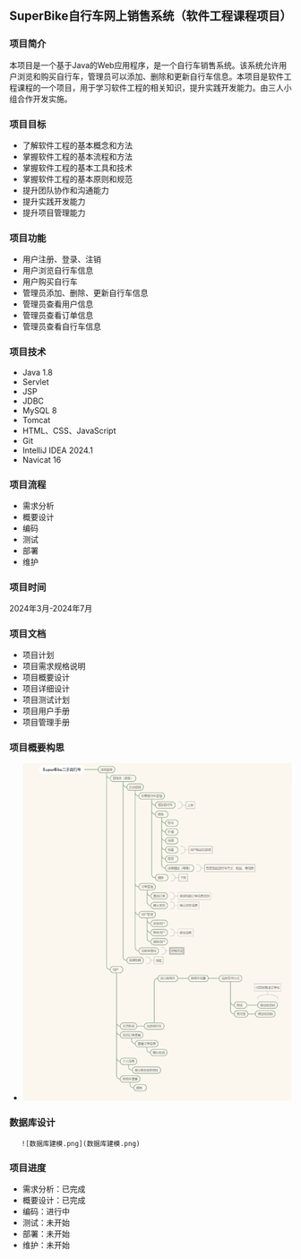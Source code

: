 ## SuperBike自行车网上销售系统（软件工程课程项目）
### 项目简介
本项目是一个基于Java的Web应用程序，是一个自行车销售系统。该系统允许用户浏览和购买自行车，管理员可以添加、删除和更新自行车信息。本项目是软件工程课程的一个项目，用于学习软件工程的相关知识，提升实践开发能力。由三人小组合作开发实施。
### 项目目标
- 了解软件工程的基本概念和方法
- 掌握软件工程的基本流程和方法
- 掌握软件工程的基本工具和技术
- 掌握软件工程的基本原则和规范
- 提升团队协作和沟通能力
- 提升实践开发能力
- 提升项目管理能力

### 项目功能
- 用户注册、登录、注销
- 用户浏览自行车信息
- 用户购买自行车
- 管理员添加、删除、更新自行车信息
- 管理员查看用户信息
- 管理员查看订单信息
- 管理员查看自行车信息


### 项目技术
- Java  1.8
- Servlet
- JSP
- JDBC
- MySQL 8
- Tomcat
- HTML、CSS、JavaScript
- Git
- IntelliJ IDEA 2024.1
- Navicat 16

### 项目流程
- 需求分析
- 概要设计
- 编码
- 测试
- 部署
- 维护

### 项目时间
2024年3月-2024年7月
### 项目文档
- 项目计划
- 项目需求规格说明
- 项目概要设计
- 项目详细设计
- 项目测试计划
- 项目用户手册
- 项目管理手册
### 项目概要构思
- ![img.png](img.png)

### 数据库设计
```建模
   ![数据库建模.png](数据库建模.png)
```

### 项目进度
- 需求分析：已完成
- 概要设计：已完成
- 编码：进行中
- 测试：未开始
- 部署：未开始
- 维护：未开始

